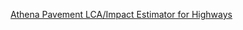 [Athena Pavement LCA/Impact Estimator for Highways](https://calculatelca.com/software/pavement-lca/)

